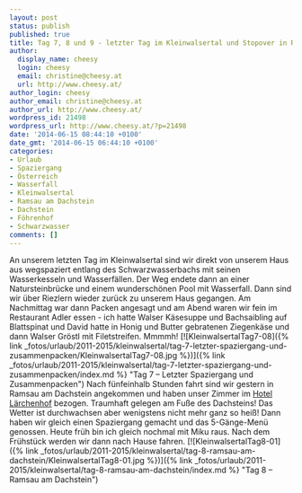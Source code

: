 ```yaml
---
layout: post
status: publish
published: true
title: Tag 7, 8 und 9 - letzter Tag im Kleinwalsertal und Stopover in Ramsau am Dachstein
author:
  display_name: cheesy
  login: cheesy
  email: christine@cheesy.at
  url: http://www.cheesy.at/
author_login: cheesy
author_email: christine@cheesy.at
author_url: http://www.cheesy.at/
wordpress_id: 21498
wordpress_url: http://www.cheesy.at/?p=21498
date: '2014-06-15 08:44:10 +0100'
date_gmt: '2014-06-15 06:44:10 +0100'
categories:
- Urlaub
- Spaziergang
- Österreich
- Wasserfall
- Kleinwalsertal
- Ramsau am Dachstein
- Dachstein
- Föhrenhof
- Schwarzwasser
comments: []
---
```

An unserem letzten Tag im Kleinwalsertal sind wir direkt von unserem Haus aus wegspaziert entlang des Schwarzwasserbachs mit seinen Wasserkesseln und Wasserfällen. Der Weg endete dann an einer Natursteinbrücke und einem wunderschönen Pool mit Wasserfall.
Dann sind wir über Riezlern wieder zurück zu unserem Haus gegangen.
Am Nachmittag war dann Packen angesagt und am Abend waren wir fein im Restaurant Adler essen - ich hatte Walser Käsesuppe und Bachsaibling auf Blattspinat und David hatte in Honig und Butter gebratenen Ziegenkäse und dann Walser Gröstl mit Filetstreifen. Mmmmh!
[![KleinwalsertalTag7-08]({% link _fotos/urlaub/2011-2015/kleinwalsertal/tag-7-letzter-spaziergang-und-zusammenpacken/KleinwalsertalTag7-08.jpg %})]({% link _fotos/urlaub/2011-2015/kleinwalsertal/tag-7-letzter-spaziergang-und-zusammenpacken/index.md %} "Tag 7 – Letzter Spaziergang und Zusammenpacken")
Nach fünfeinhalb Stunden fahrt sind wir gestern in Ramsau am Dachstein angekommen und haben unser Zimmer im [Hotel Lärchenhof](http://www.hotel-laerchenhof.at/) bezogen.
Traumhaft gelegen am Fuße des Dachsteins! Das Wetter ist durchwachsen aber wenigstens nicht mehr ganz so heiß! Dann haben wir gleich einen Spaziergang gemacht und das 5-Gänge-Menü genossen.
Heute früh bin ich gleich nochmal mit Miku raus. Nach dem Frühstück werden wir dann nach Hause fahren.
[![KleinwalsertalTag8-01]({% link _fotos/urlaub/2011-2015/kleinwalsertal/tag-8-ramsau-am-dachstein/KleinwalsertalTag8-01.jpg %})]({% link _fotos/urlaub/2011-2015/kleinwalsertal/tag-8-ramsau-am-dachstein/index.md %} "Tag 8 – Ramsau am Dachstein")
